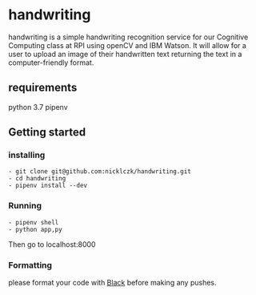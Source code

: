 # handwriting

handwriting is a simple handwriting recognition service for our Cognitive Computing class at RPI using openCV and IBM Watson. It will allow for a user to upload an image of their handwritten text returning the text in a computer-friendly format. 

## requirements

python 3.7
pipenv

## Getting started

### installing 
```
- git clone git@github.com:nicklczk/handwriting.git
- cd handwriting
- pipenv install --dev
```
### Running
```
- pipenv shell
- python app,py
```
Then go to localhost:8000

### Formatting

please format your code with [Black](https://github.com/ambv/black) before making any pushes.